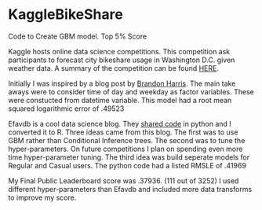 # KaggleBikeShare
Code to Create GBM model. Top 5% Score

Kaggle hosts online data science competitions.  This competition ask participants to forecast city bikeshare usage in Washington D.C. given weather data. A summary of the competition can be found [HERE](https://www.kaggle.com/c/bike-sharing-demand).

Initially I was inspired by a blog post by [Brandon Harris](http://brandonharris.io/kaggle-bike-sharing/).
The main take aways were to consider time of day and weekday as factor variables.  These were constucted from datetime variable.
This model had a root mean squared logarithmic error of .49523

Efavdb is a cool data science blog.  They [shared code](http://efavdb.com/bike-share-forecasting/) in python and I converted it to R.  Three ideas came from this blog.  The first was to use GBM rather than Conditional Inference trees.  The second was to tune the hyper-parameters.  On future competitions I plan on spending even more time hyper-parameter tuning. The third idea was build seperate models for Regular and Casual users.
The python code had a listed RMSLE of .41969

My Final Public Leaderboard score was .37936. (111 out of 3252)
I used different hyper-parameters than Efavdb and included more data transforms to improve my score.
